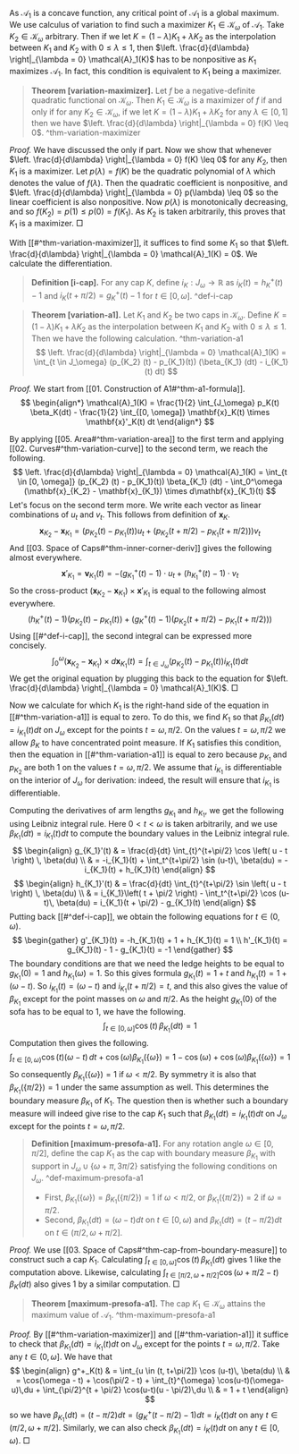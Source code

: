 As $\mathcal{A}_1$ is a concave function, any critical point of $\mathcal{A}_1$ is a global maximum. We use calculus of variation to find such a maximizer $K_1 \in \mathcal{K}_\omega$ of $\mathcal{A}_1$. Take $K_2 \in \mathcal{K}_\omega$ arbitrary. Then if we let $K= (1-\lambda)K_1 + \lambda K_2$ as the interpolation between $K_1$ and $K_2$ with $0 \leq \lambda \leq 1$, then $\left. \frac{d}{d\lambda} \right|_{\lambda = 0} \mathcal{A}_1(K)$ has to be nonpositive as $K_1$ maximizes $\mathcal{A}_1$. In fact, this condition is equivalent to $K_1$ being a maximizer.

> __Theorem [variation-maximizer].__ Let $f$ be a negative-definite quadratic functional on $\mathcal{K}_\omega$. Then $K_1 \in \mathcal{K}_\omega$ is a maximizer of $f$ if and only if for any $K_2 \in \mathcal{K}_\omega$, if we let $K= (1-\lambda)K_1 + \lambda K_2$ for any $\lambda \in [0, 1]$ then we have $\left. \frac{d}{d\lambda} \right|_{\lambda = 0} f(K) \leq 0$. ^thm-variation-maximizer

_Proof._ We have discussed the only if part. Now we show that whenever $\left. \frac{d}{d\lambda} \right|_{\lambda = 0} f(K) \leq 0$ for any $K_2$, then $K_1$ is a maximizer. Let $p(\lambda) = f(K)$ be the quadratic polynomial of $\lambda$ which denotes the value of $f(\lambda)$. Then the quadratic coefficient is nonpositive, and $\left. \frac{d}{d\lambda} \right|_{\lambda = 0} p(\lambda) \leq 0$ so the linear coefficient is also nonpositive. Now $p(\lambda)$ is monotonically decreasing, and so $f(K_2) = p(1) \leq p(0) = f(K_1)$. As $K_2$ is taken arbitrarily, this proves that $K_1$ is a maximizer. □

With [[#^thm-variation-maximizer]], it suffices to find some $K_1$ so that $\left. \frac{d}{d\lambda} \right|_{\lambda = 0} \mathcal{A}_1(K) = 0$. We calculate the differentiation.

> __Definition [i-cap].__ For any cap $K$, define $i_K : J_\omega \to \mathbb{R}$ as $i_K(t) = h_K^+(t) - 1$ and $i_K(t + \pi / 2) = g^+_K(t) - 1$ for $t \in [0, \omega]$. ^def-i-cap

> __Theorem [variation-a1].__ Let $K_1$ and $K_2$ be two caps in $\mathcal{K}_\omega$. Define $K= (1-\lambda)K_1 + \lambda K_2$ as the interpolation between $K_1$ and $K_2$ with $0 \leq \lambda \leq 1$. Then we have the following calculation. ^thm-variation-a1
$$
\left. \frac{d}{d\lambda} \right|_{\lambda = 0} \mathcal{A}_1(K)
= \int_{t \in J_\omega} (p_{K_2} (t) - p_{K_1}(t)) (\beta_{K_1} (dt) - i_{K_1}(t) dt)
$$

_Proof._ We start from [[01. Construction of A1#^thm-a1-formula]].
$$
\begin{align*}
\mathcal{A}_1(K) = \frac{1}{2} \int_{J_\omega} p_K(t) \beta_K(dt) - 
\frac{1}{2} \int_{[0, \omega]} \mathbf{x}_K(t) \times \mathbf{x}'_K(t) dt
\end{align*}
$$

By applying [[05. Area#^thm-variation-area]] to the first term and applying [[02. Curves#^thm-variation-curve]] to the second term, we reach the following.
$$
\left. \frac{d}{d\lambda} \right|_{\lambda = 0} \mathcal{A}_1(K)
= \int_{t \in [0, \omega]} (p_{K_2} (t) - p_{K_1}(t)) \beta_{K_1} (dt) - 
\int_0^\omega (\mathbf{x}_{K_2} - \mathbf{x}_{K_1}) \times d\mathbf{x}_{K_1}(t)
$$
Let's focus on the second term more. We write each vector as linear combinations of $u_t$ and $v_t$. This follows from definition of $\mathbf{x}_K$.
$$
\mathbf{x}_{K_2} - \mathbf{x}_{K_1} = (p_{K_2} (t) - p_{K_1} (t)) u_t + 
(p_{K_2} (t + \pi / 2) - p_{K_1} (t + \pi / 2))) v_t
$$
And [[03. Space of Caps#^thm-inner-corner-deriv]] gives the following almost everywhere.
$$
\mathbf{x}'_{K_1} = \mathbf{v}_{K_1}(t) = -(g_{K_1}^+(t) - 1) \cdot u_t + (h_{K_1}^+(t) - 1) \cdot v_t
$$
So the cross-product $(\mathbf{x}_{K_2} - \mathbf{x}_{K_1}) \times \mathbf{x}'_{K_1}$ is equal to the following almost everywhere.
$$
(h_K^+(t) - 1) (p_{K_2} (t) - p_{K_1} (t)) + (g_K^+(t) - 1) (p_{K_2} (t + \pi / 2) - p_{K_1} (t + \pi / 2)))
$$
Using [[#^def-i-cap]], the second integral can be expressed more concisely.
$$
\int_0^\omega (\mathbf{x}_{K_2} - \mathbf{x}_{K_1}) \times d\mathbf{x}_{K_1}(t) = 
\int_{t \in J_\omega} (p_{K_2} (t) - p_{K_1}(t)) i_{K_1}(t) dt
$$
We get the original equation by plugging this back to the equation for $\left. \frac{d}{d\lambda} \right|_{\lambda = 0} \mathcal{A}_1(K)$. □

Now we calculate for which $K_1$ is the right-hand side of the equation in [[#^thm-variation-a1]] is equal to zero. To do this, we find $K_1$ so that $\beta_{K_1}(dt) = i_{K_1}(t)dt$ on $J_\omega$ except for the points $t = \omega, \pi/2$. On the values $t = \omega, \pi/2$ we allow $\beta_K$ to have concentrated point measure. If $K_1$ satisfies this condition, then the equation in [[#^thm-variation-a1]] is equal to zero because $p_{K_1}$ and $p_{K_2}$ are both 1 on the values $t = \omega, \pi/2$. We assume that $i_{K_1}$ is differentiable on the interior of $J_\omega$ for derivation: indeed, the result will ensure that $i_{K_1}$ is differentiable.

Computing the derivatives of arm lengths $g_{K_1}$ and $h_{K_1}$, we get the following using Leibniz integral rule. Here $0 < t < \omega$ is taken arbitrarily, and we use $\beta_{K_1}(dt) = i_{K_1}(t)dt$ to compute the boundary values in the Leibniz integral rule.
$$
\begin{align}
g_{K_1}'(t) & = \frac{d}{dt} \int_{t}^{t+\pi/2} \cos \left( u - t \right) \, \beta(du) \\
& = -i_{K_1}(t) + \int_t^{t+\pi/2} \sin (u-t)\, \beta(du) = -i_{K_1}(t) + h_{K_1}(t) 
\end{align}
$$
$$
\begin{align}
h_{K_1}'(t) & = \frac{d}{dt} \int_{t}^{t+\pi/2} \sin \left( u - t \right) \, \beta(du) \\
& = i_{K_1}\left( t + \pi/2 \right) - \int_t^{t+\pi/2} \cos (u-t)\, \beta(du) = i_{K_1}(t + \pi/2) - g_{K_1}(t)
\end{align}
$$
Putting back [[#^def-i-cap]], we obtain the following equations for $t \in (0, \omega)$.
$$
\begin{gather}
g'_{K_1}(t) = -h_{K_1}(t) + 1 + h_{K_1}(t) = 1 \\
h'_{K_1}(t) = g_{K_1}(t) - 1 - g_{K_1}(t) = -1
\end{gather}
$$
The boundary conditions are that we need the ledge heights to be equal to $g_{K_1}(0)=1$ and $h_{K_1}(\omega)=1$. So this gives formula $g_{K_1}(t) = 1 + t$ and $h_{K_1}(t) = 1 + (\omega-t)$. So $i_{K_1}(t) = (\omega-t)$ and $i_{K_1}(t+\pi/2) = t$, and this also gives the value of $\beta_{K_1}$ except for the point masses on $\omega$ and $\pi/2$. As the height $g_{K_1}(0)$ of the sofa has to be equal to 1, we have the following.
$$
\int_{t \in [0, \omega] } \cos \left( t \right) \, \beta_{K_1} (dt) = 1
$$
Computation then gives the following.
$$
\int_{t \in [0, \omega)} \cos (t) (\omega-t) \, dt + \cos(\omega) \beta_{K_1}(\{\omega\}) = 1 - \cos (\omega) + \cos (\omega) \beta_{K_1}(\left\{ \omega \right\}) = 1
$$
So consequently $\beta_{K_1}(\{\omega\}) = 1$ if $\omega < \pi/2$. By symmetry it is also that $\beta_{K_1}(\{\pi/2\}) = 1$ under the same assumption as well. This determines the boundary measure $\beta_{K_1}$ of $K_1$. The question then is whether such a boundary measure will indeed give rise to the cap $K_1$ such that $\beta_{K_1}(dt) = i_{K_1}(t)dt$ on $J_\omega$ except for the points $t = \omega, \pi/2$.

> __Definition [maximum-presofa-a1].__ For any rotation angle $\omega \in [0, \pi/2]$, define the cap $K_1$ as the cap with boundary measure $\beta_{K_1}$ with support in $J_{\omega} \cup \left\{ \omega + \pi, 3 \pi/2 \right\}$ satisfying the following conditions on $J_{\omega}$. ^def-maximum-presofa-a1
> 
> - First, $\beta_{K_1}(\{\omega\}) = \beta_{K_1}(\{\pi/2\}) = 1$ if $\omega < \pi/2$, or $\beta_{K_1}\left( \left\{ \pi/2 \right\} \right) = 2$ if $\omega = \pi/2$.
> - Second, $\beta_{{K_1}}(dt) = (\omega -t)dt$ on $t \in [0, \omega)$ and $\beta_{K_1}(dt) = (t - \pi/2)dt$ on $t \in (\pi/2, \omega + \pi/2]$. 

_Proof._ We use [[03. Space of Caps#^thm-cap-from-boundary-measure]] to construct such a cap $K_1$. Calculating $\int_{t \in [0, \omega] } \cos \left( t \right) \, \beta_{K_1} (dt)$ gives 1 like the computation above. Likewise, calculating $\int_{t \in [\pi/2, \omega + \pi/2]} \cos\left( \omega + \pi/2 - t \right)  \, \beta_K(dt)$ also gives 1 by a similar computation. □

> __Theorem [maximum-presofa-a1].__ The cap $K_1 \in \mathcal{K}_{\omega}$ attains the maximum value of $\mathcal{A}_1$. ^thm-maximum-presofa-a1

_Proof._ By [[#^thm-variation-maximizer]] and [[#^thm-variation-a1]] it suffice to check that $\beta_{K_1}(dt) = i_{K_1}(t)dt$ on $J_\omega$ except for the points $t = \omega, \pi/2$. Take any $t \in (0, \omega]$. We have that
$$
\begin{align}
g^+_K(t) & = \int_{u \in (t, t+\pi/2]} \cos (u-t)\, \beta(du) \\
& = \cos(\omega - t) + \cos(\pi/2 - t) + \int_{t}^{\omega} \cos(u-t)(\omega-u)\,du + \int_{\pi/2}^{t + \pi/2} \cos(u-t)(u - \pi/2)\,du  \\
& = 1 + t
\end{align}
$$
so we have $\beta_{K_1}(dt) = (t - \pi/2) dt = (g^+_K(t - \pi/2) - 1) dt = i_K(t) dt$ on any $t \in (\pi/2, \omega + \pi/2]$. Similarly, we can also check $\beta_{K_1}(dt) = i_K(t) dt$ on any $t \in [0, \omega)$. □